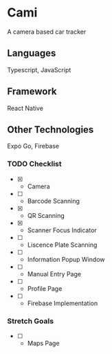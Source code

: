 # Cami
A camera based car tracker

## Languages
Typescript, JavaScript

## Framework
React Native

## Other Technologies
Expo Go, Firebase

### TODO Checklist
- [x] - Camera
- [ ] - Barcode Scanning
- [x] - QR Scanning
- [x] - Scanner Focus Indicator
- [ ] - Liscence Plate Scanning
- [ ] - Information Popup Window
- [ ] - Manual Entry Page
- [ ] - Profile Page
- [ ] - Firebase Implementation

### Stretch Goals
- [ ] - Maps Page

